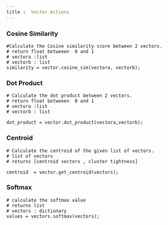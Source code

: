 ```yaml
---
title :  Vector Actions
---
```

### Cosine Similarity 

```jac
#Calculate the Cosine similarity score between 2 vectors.
# return float betweeen  0 and 1 
# vectora :list
# vectorb : list 
similarity = vector.cosine_sim(vectora, vectorb);

```

### Dot Product

```jac 
# Calculate the dot product between 2 vectors.
# return float betweeen  0 and 1 
# vectora :list
# vectorb : list

dot_product = vector.dot_product(vectora,vectorb);
```

### Centroid 
```jac 
# Calculate the centroid of the given list of vectors.
# list of vectors
# returns [centroid vectors , cluster tightness]

centroid  = vector.get_centroid(vectors);
```

### Softmax 
```jac 
# calculate the softmax value 
# returns list 
# vectors : dictionary
values = vectors.softmax(vectors);

```



